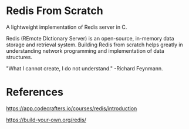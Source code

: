 # Redis From Scratch

A lightweight implementation of Redis server in C. 

Redis (REmote DIctionary Server) is an open-source, in-memory data storage and retrieval system. 
Building Redis from scratch helps greatly in understanding network programming and implementation of data structures.



"What I cannot create, I do not understand."
-Richard Feynmann.


# References

https://app.codecrafters.io/courses/redis/introduction

https://build-your-own.org/redis/
